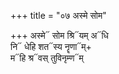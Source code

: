 +++
title = "०७ अस्मे सोम"

+++
अस्मे᳓ सोम श्रि᳓यम् अ᳓धि  
नि᳓ धेहि शत᳓स्य नॄणा᳓म्+  
म᳓हि श्र᳓वस् तुविनृम्ण᳓म्